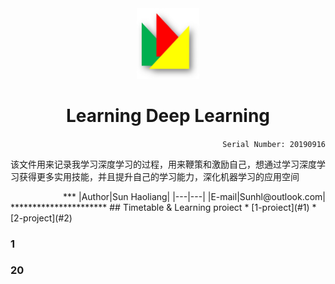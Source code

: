<div align="center">
<img src="https://github.com/Sun365/Try-20190916/blob/master/logo.jpg" width="100" alt="LOGO"/>

# Learning Deep Learning
<div align="right">
  
`Serial Number: 20190916`

</div>
</div>

该文件用来记录我学习深度学习的过程，用来鞭策和激励自己，想通过学习深度学习获得更多实用技能，并且提升自己的学习能力，深化机器学习的应用空间
<div align="right">
***
|Author|Sun Haoliang|
|---|---|
|E-mail|Sunhl@outlook.com|
</div>
**********************
## Timetable & Learning proiect
* [1-proiect](#1)
* [2-project](#2)

### 1




### 20

